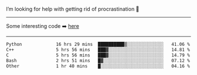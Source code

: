 I’m looking for help with getting rid of procrastination 🤔

-----

Some interesting code :arrow_right: [here](https://github.com/zhen8838/playground)

-----

<!--START_SECTION:waka-->

```txt
Python             16 hrs 29 mins  ██████████▒░░░░░░░░░░░░░░   41.06 %
C++                5 hrs 56 mins   ███▓░░░░░░░░░░░░░░░░░░░░░   14.81 %
C                  5 hrs 56 mins   ███▓░░░░░░░░░░░░░░░░░░░░░   14.79 %
Bash               2 hrs 51 mins   █▓░░░░░░░░░░░░░░░░░░░░░░░   07.12 %
Other              1 hr 40 mins    █░░░░░░░░░░░░░░░░░░░░░░░░   04.16 %
```

<!--END_SECTION:waka-->

<!--
**zhen8838/zhen8838** is a ✨ _special_ ✨ repository because its `README.md` (this file) appears on your GitHub profile.

Here are some ideas to get you started:

- 🔭 I’m currently working on ...
- 🌱 I’m currently learning ...
- 👯 I’m looking to collaborate on ...
 ...
- 💬 Ask me about ...
- 📫 How to reach me: ...
- 😄 Pronouns: ...
- ⚡ Fun fact: ...
-->
